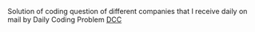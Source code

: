 Solution of coding question of different companies that I receive daily on mail by Daily Coding Problem [DCC](https://www.dailycodingproblem.com/)